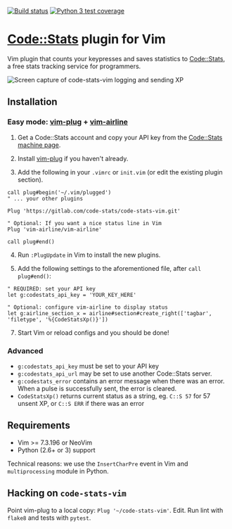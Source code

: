 [![Build status](https://gitlab.com/code-stats/code-stats-vim/badges/master/build.svg)](https://gitlab.com/code-stats/code-stats-vim/pipelines)
[![Python 3 test coverage](https://gitlab.com/code-stats/code-stats-vim/badges/master/coverage.svg)](https://gitlab.com/code-stats/code-stats-vim/-/jobs/)

# [Code::Stats](https://codestats.net) plugin for Vim

Vim plugin that counts your keypresses and saves statistics to [Code::Stats](https://codestats.net), a free stats tracking service for programmers.

![Screen capture of code-stats-vim logging and sending XP](https://thumbs.gfycat.com/HastyAnxiousBlackfootedferret-size_restricted.gif)

## Installation

### Easy mode: [vim-plug](https://github.com/junegunn/vim-plug) + [vim-airline](https://github.com/vim-airline/vim-airline)

1. Get a Code::Stats account and copy your API key from the [Code::Stats machine page](https://codestats.net/my/machines).

2. Install [vim-plug](https://github.com/junegunn/vim-plug) if you haven't already.

3. Add the following in your `.vimrc` or `init.vim` (or edit the existing plugin section).

```
call plug#begin('~/.vim/plugged')
" ... your other plugins

Plug 'https://gitlab.com/code-stats/code-stats-vim.git'

" Optional: If you want a nice status line in Vim
Plug 'vim-airline/vim-airline'

call plug#end()
```

4. Run `:PlugUpdate` in Vim to install the new plugins.

5. Add the following settings to the aforementioned file, after `call plug#end()`:

```
" REQUIRED: set your API key
let g:codestats_api_key = 'YOUR_KEY_HERE'

" Optional: configure vim-airline to display status
let g:airline_section_x = airline#section#create_right(['tagbar', 'filetype', '%{CodeStatsXp()}'])
```

7. Start Vim or reload configs and you should be done!

### Advanced

- `g:codestats_api_key` must be set to your API key
- `g:codestats_api_url` may be set to use another Code::Stats server.
- `g:codestats_error` contains an error message when there was an error. When a pulse is successfully sent, the error is cleared.
- `CodeStatsXp()` returns current status as a string, eg. `C::S 57` for 57 unsent XP, or `C::S ERR` if there was an error

## Requirements

- Vim >= 7.3.196 or NeoVim
- Python (2.6+ or 3) support

Technical reasons: we use the `InsertCharPre` event in Vim and `multiprocessing` module in Python.

## Hacking on `code-stats-vim`

Point vim-plug to a local copy: `Plug '~/code-stats-vim'`. Edit. Run lint with `flake8` and tests with `pytest`.
